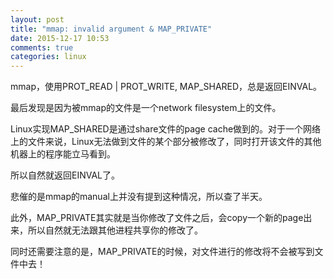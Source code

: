 ```yaml
---
layout: post
title: "mmap: invalid argument & MAP_PRIVATE"
date: 2015-12-17 10:53
comments: true
categories: linux
---
```


mmap，使用PROT_READ | PROT_WRITE, MAP_SHARED，总是返回EINVAL。

最后发现是因为被mmap的文件是一个network filesystem上的文件。

<!-- more -->

Linux实现MAP_SHARED是通过share文件的page cache做到的。对于一个网络上的文件来说，Linux无法做到文件的某个部分被修改了，同时打开该文件的其他机器上的程序能立马看到。

所以自然就返回EINVAL了。

悲催的是mmap的manual上并没有提到这种情况，所以查了半天。

此外，MAP_PRIVATE其实就是当你修改了文件之后，会copy一个新的page出来，所以自然就无法跟其他进程共享你的修改了。

同时还需要注意的是，MAP_PRIVATE的时候，对文件进行的修改将不会被写到文件中去！ 
